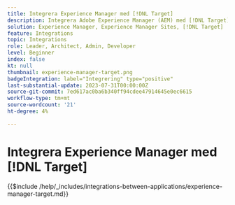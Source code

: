 ```yaml
---
title: Integrera Experience Manager med [!DNL Target]
description: Integrera Adobe Experience Manager (AEM) med [!DNL Target] för att leverera personaliserade upplevelser.
solution: Experience Manager, Experience Manager Sites, [!DNL Target]
feature: Integrations
topic: Integrations
role: Leader, Architect, Admin, Developer
level: Beginner
index: false
kt: null
thumbnail: experience-manager-target.png
badgeIntegration: label="Integrering" type="positive"
last-substantial-update: 2023-07-31T00:00:00Z
source-git-commit: 7ed617ac0ba6b340ff94cdee47914645e0ec6615
workflow-type: tm+mt
source-wordcount: '21'
ht-degree: 4%

---
```



# Integrera Experience Manager med [!DNL Target]

{{$include /help/_includes/integrations-between-applications/experience-manager-target.md}}
